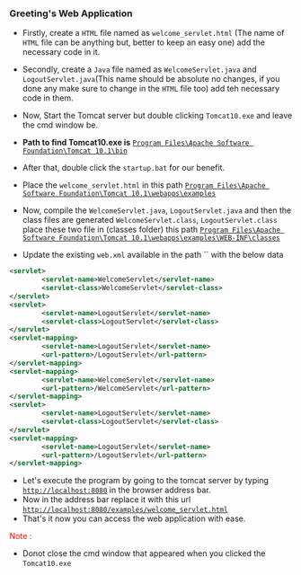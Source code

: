 ### Greeting's Web Application

- Firstly, create a `HTML` file named as `welcome_servlet.html` (The name of `HTML` file can be anything but, better to keep an easy one) add the necessary code in it.
- Secondly, create a `Java` file named as `WelcomeServlet.java` and `LogoutServlet.java`(This name should be absolute no changes, if you done any make sure to change in the `HTML` file too) add teh necessary code in them.
- Now, Start the Tomcat server but double clicking `Tomcat10.exe` and leave the cmd window be.
- **Path to find Tomcat10.exe is** [`Program Files\Apache Software Foundation\Tomcat 10.1\bin`]()
- After that, double click the `startup.bat` for our benefit.
- Place the `welcome_servlet.html` in this path [`Program Files\Apache Software Foundation\Tomcat 10.1\webapps\examples`]()

- Now, compile the `WelcomeServlet.java`, `LogoutServlet.java` and then the class files are generated `WelcomeServlet.class`, `LogoutServlet.class` place these two file in (classes folder) this path [`Program Files\Apache Software Foundation\Tomcat 10.1\webapps\examples\WEB-INF\classes`]()

- Update the existing `web.xml` available in the path `` with the below data

```xml
<servlet>
        <servlet-name>WelcomeServlet</servlet-name>
        <servlet-class>WelcomeServlet</servlet-class>
</servlet>
<servlet>
        <servlet-name>LogoutServlet</servlet-name>
        <servlet-class>LogoutServlet</servlet-class>
</servlet>
<servlet-mapping>
        <servlet-name>LogoutServlet</servlet-name>
        <url-pattern>/LogoutServlet</url-pattern>
</servlet-mapping>
<servlet-mapping>
        <servlet-name>WelcomeServlet</servlet-name>
        <url-pattern>/WelcomeServlet</url-pattern>
</servlet-mapping>
<servlet>
        <servlet-name>LogoutServlet</servlet-name>
        <servlet-class>LogoutServlet</servlet-class>
</servlet>
<servlet-mapping>
        <servlet-name>LogoutServlet</servlet-name>
        <url-pattern>/LogoutServlet</url-pattern>
</servlet-mapping>
```

- Let's execute the program by going to the tomcat server by typing [`http://localhost:8080`]() in the browser address bar.
- Now in the address bar replace it with this url [`http://localhost:8080/examples/welcome_servlet.html`]()
- That's it now you can access the web application with ease.

<font color="red">Note : </font>

- Donot close the cmd window that appeared when you clicked the `Tomcat10.exe`
